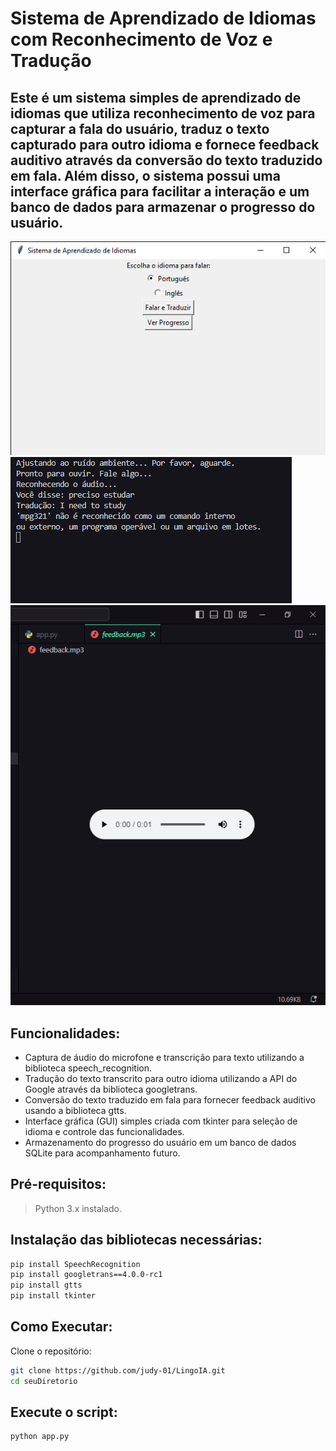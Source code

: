 # Sistema de Aprendizado de Idiomas com Reconhecimento de Voz e Tradução
## Este é um sistema simples de aprendizado de idiomas que utiliza reconhecimento de voz para capturar a fala do usuário, traduz o texto capturado para outro idioma e fornece feedback auditivo através da conversão do texto traduzido em fala. Além disso, o sistema possui uma interface gráfica para facilitar a interação e um banco de dados para armazenar o progresso do usuário.


![Texto Alternativo](./IMAGES/imagem1.png) ![Texto Alternativo](./IMAGES/imagem2.png) ![Texto Alternativo](./IMAGES/imagem3.png)


## Funcionalidades:
- Captura de áudio do microfone e transcrição para texto utilizando a biblioteca speech_recognition.
- Tradução do texto transcrito para outro idioma utilizando a API do Google através da biblioteca googletrans.
- Conversão do texto traduzido em fala para fornecer feedback auditivo usando a biblioteca gtts.
- Interface gráfica (GUI) simples criada com tkinter para seleção de idioma e controle das funcionalidades.
- Armazenamento do progresso do usuário em um banco de dados SQLite para acompanhamento futuro.

## Pré-requisitos:
> Python 3.x instalado.

## Instalação das bibliotecas necessárias:

```bash
pip install SpeechRecognition
pip install googletrans==4.0.0-rc1
pip install gtts
pip install tkinter
```

## Como Executar:
Clone o repositório:
```bash
git clone https://github.com/judy-01/LingoIA.git
cd seuDiretorio
```
## Execute o script:
```bash
python app.py
```

